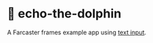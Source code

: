 # 🐬 echo-the-dolphin

A Farcaster frames example app using [text input](https://warpcast.notion.site/Frames-Text-Input-Public-27c9f0d61903486d89b6d932dd0d6a22).
